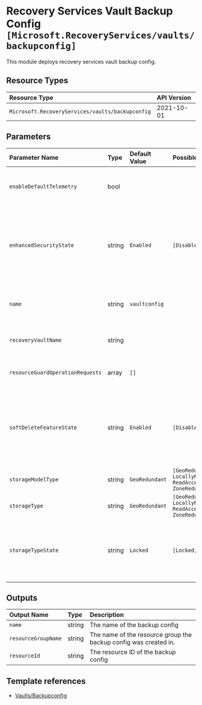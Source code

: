# Recovery Services Vault Backup Config `[Microsoft.RecoveryServices/vaults/backupconfig]`

This module deploys recovery services vault backup config.

## Resource Types

| Resource Type | API Version |
| :-- | :-- |
| `Microsoft.RecoveryServices/vaults/backupconfig` | 2021-10-01 |

## Parameters

| Parameter Name | Type | Default Value | Possible Values | Description |
| :-- | :-- | :-- | :-- | :-- |
| `enableDefaultTelemetry` | bool |  |  | Optional. Enable telemetry via the Customer Usage Attribution ID (GUID). |
| `enhancedSecurityState` | string | `Enabled` | `[Disabled, Enabled]` | Optional. Enable this setting to protect hybrid backups against accidental deletes and add additional layer of authentication for critical operations. |
| `name` | string | `vaultconfig` |  | Optional. Name of the Azure Recovery Service Vault Backup Policy |
| `recoveryVaultName` | string |  |  | Required. Name of the Azure Recovery Service Vault |
| `resourceGuardOperationRequests` | array | `[]` |  | Optional. ResourceGuard Operation Requests |
| `softDeleteFeatureState` | string | `Enabled` | `[Disabled, Enabled]` | Optional. Enable this setting to protect backup data for Azure VM, SQL Server in Azure VM and SAP HANA in Azure VM from accidental deletes |
| `storageModelType` | string | `GeoRedundant` | `[GeoRedundant, LocallyRedundant, ReadAccessGeoZoneRedundant, ZoneRedundant]` | Optional. Storage type |
| `storageType` | string | `GeoRedundant` | `[GeoRedundant, LocallyRedundant, ReadAccessGeoZoneRedundant, ZoneRedundant]` | Optional. Storage type |
| `storageTypeState` | string | `Locked` | `[Locked, Unlocked]` | Optional. Once a machine is registered against a resource, the storageTypeState is always Locked. |

## Outputs

| Output Name | Type | Description |
| :-- | :-- | :-- |
| `name` | string | The name of the backup config |
| `resourceGroupName` | string | The name of the resource group the backup config was created in. |
| `resourceId` | string | The resource ID of the backup config |

## Template references

- [Vaults/Backupconfig](https://docs.microsoft.com/en-us/azure/templates/Microsoft.RecoveryServices/2021-10-01/vaults/backupconfig)
